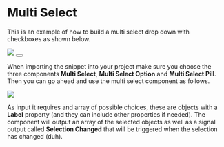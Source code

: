 # Multi Select

This is an example of how to build a multi select drop down with checkboxes as shown below.

<div class="ndl-image-with-background">
    <img src="snippets/multi-select/multi-select.png">
    <button class="ndl-import-button" onClick='importIntoNoodl("/snippets/multi-select/multi-select-0-1.zip")'></button>
</div>

When importing the snippet into your project make sure you choose the three components **Multi Select**, **Multi Select Option** and **Multi Select Pill**. Then you can go ahead and use the multi select component as follows.

<div class="ndl-image">
    <img src="snippets/multi-select/multi-select-nodes.png">
</div>

As input it requires and array of possible choices, these are objects with a **Label** property (and they can include other properties if needed). The component will output an array of the selected objects as well as a signal output called **Selection Changed** that will be triggered when the selection has changed (duh).
